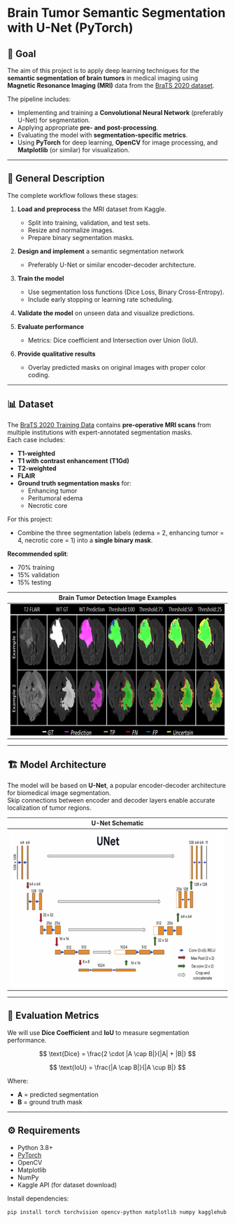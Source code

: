# Brain Tumor Semantic Segmentation with U-Net (PyTorch)
## 📌 Goal

The aim of this project is to apply deep learning techniques for the **semantic segmentation of brain tumors** in medical imaging using **Magnetic Resonance Imaging (MRI)** data from the [BraTS 2020 dataset](https://www.kaggle.com/datasets/awsaf49/brats2020-training-data).  

The pipeline includes:
- Implementing and training a **Convolutional Neural Network** (preferably U-Net) for segmentation.
- Applying appropriate **pre- and post-processing**.
- Evaluating the model with **segmentation-specific metrics**.
- Using **PyTorch** for deep learning, **OpenCV** for image processing, and **Matplotlib** (or similar) for visualization.

---

## 📜 General Description

The complete workflow follows these stages:

1. **Load and preprocess** the MRI dataset from Kaggle.  
   - Split into training, validation, and test sets.  
   - Resize and normalize images.  
   - Prepare binary segmentation masks.

2. **Design and implement** a semantic segmentation network  
   - Preferably U-Net or similar encoder-decoder architecture.

3. **Train the model**  
   - Use segmentation loss functions (Dice Loss, Binary Cross-Entropy).  
   - Include early stopping or learning rate scheduling.

4. **Validate the model** on unseen data and visualize predictions.

5. **Evaluate performance**  
   - Metrics: Dice coefficient and Intersection over Union (IoU).

6. **Provide qualitative results**  
   - Overlay predicted masks on original images with proper color coding.

---

## 📊 Dataset

The [BraTS 2020 Training Data](https://www.kaggle.com/datasets/awsaf49/brats2020-training-data) contains **pre-operative MRI scans** from multiple institutions with expert-annotated segmentation masks.  
Each case includes:
- **T1-weighted**
- **T1 with contrast enhancement (T1Gd)**
- **T2-weighted**
- **FLAIR**
- **Ground truth segmentation masks** for:
  - Enhancing tumor
  - Peritumoral edema
  - Necrotic core

For this project:
- Combine the three segmentation labels (edema = 2, enhancing tumor = 4, necrotic core = 1) into a **single binary mask**.

**Recommended split**:  
- 70% training  
- 15% validation  
- 15% testing  

| Brain Tumor Detection Image Examples |
|:-:|
| <img src="jupyter_imgs/brats.jpg" width="800px" height="300px"> |

---

## 🏗 Model Architecture

The model will be based on **U-Net**, a popular encoder-decoder architecture for biomedical image segmentation.  
Skip connections between encoder and decoder layers enable accurate localization of tumor regions.

| U-Net Schematic |
|:-:|
| <img src="jupyter_imgs/Unet.png" width="650px" height="360px"> |

---

## 📏 Evaluation Metrics

We will use **Dice Coefficient** and **IoU** to measure segmentation performance.

$$
\text{Dice} = \frac{2 \cdot |A \cap B|}{|A| + |B|}
$$

$$
\text{IoU} = \frac{|A \cap B|}{|A \cup B|}
$$

Where:
- **A** = predicted segmentation
- **B** = ground truth mask

---

## ⚙️ Requirements

- Python 3.8+
- [PyTorch](https://pytorch.org/)
- OpenCV
- Matplotlib
- NumPy
- Kaggle API (for dataset download)

Install dependencies:
```bash
pip install torch torchvision opencv-python matplotlib numpy kagglehub

